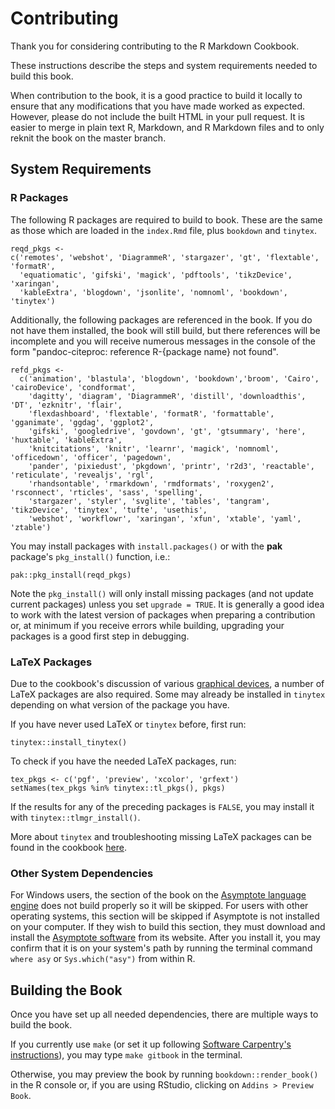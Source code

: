 # Contributing

Thank you for considering contributing to the R Markdown Cookbook.

These instructions describe the steps and system requirements needed to build this book. 

When contribution to the book, it is a good practice to build it locally to ensure that any modifications that you have made worked as expected. However, please do not include the built HTML in your pull request. It is easier to merge in plain text R, Markdown, and R Markdown files and to only reknit the book on the master branch. 

## System Requirements

### R Packages

The following R packages are required to build to book. These are the same as those which are loaded in the `index.Rmd` file, plus `bookdown` and `tinytex`.

```
reqd_pkgs <-
c('remotes', 'webshot', 'DiagrammeR', 'stargazer', 'gt', 'flextable', 'formatR',
  'equatiomatic', 'gifski', 'magick', 'pdftools', 'tikzDevice', 'xaringan',
  'kableExtra', 'blogdown', 'jsonlite', 'nomnoml', 'bookdown', 'tinytex')
```

Additionally, the following packages are referenced in the book. If you do not have them installed, the book will still build, but there references will be incomplete and you will receive numerous messages in the console of the form "pandoc-citeproc: reference R-{package name} not found". 

```
refd_pkgs <- 
  c('animation', 'blastula', 'blogdown', 'bookdown','broom', 'Cairo', 'cairoDevice', 'condformat',
    'dagitty', 'diagram', 'DiagrammeR', 'distill', 'downloadthis', 'DT', 'ezknitr', 'flair',
    'flexdashboard', 'flextable', 'formatR', 'formattable', 'gganimate', 'ggdag', 'ggplot2', 
    'gifski', 'googledrive', 'govdown', 'gt', 'gtsummary', 'here', 'huxtable', 'kableExtra', 
    'knitcitations', 'knitr', 'learnr', 'magick', 'nomnoml', 'officedown', 'officer', 'pagedown',
    'pander', 'pixiedust', 'pkgdown', 'printr', 'r2d3', 'reactable', 'reticulate', 'revealjs', 'rgl',
    'rhandsontable', 'rmarkdown', 'rmdformats', 'roxygen2', 'rsconnect', 'rticles', 'sass', 'spelling', 
    'stargazer', 'styler', 'svglite', 'tables', 'tangram', 'tikzDevice', 'tinytex', 'tufte', 'usethis',
    'webshot', 'workflowr', 'xaringan', 'xfun', 'xtable', 'yaml', 'ztable')
```

You may install packages with `install.packages()` or with the **pak** package's `pkg_install()` function, i.e.:

```
pak::pkg_install(reqd_pkgs)
```

Note the `pkg_install()` will only install missing packages (and not update current packages) unless you set `upgrade = TRUE`. It is generally a good idea to work with the latest version of packages when preparing a contribution or, at minimum if you receive errors while building, upgrading your packages is a good first step in debugging.

### LaTeX Packages

Due to the cookbook's discussion of various [graphical devices](https://bookdown.org/yihui/rmarkdown-cookbook/graphical-device.html), a number of LaTeX packages are also required. Some may already be installed in `tinytex` depending on what version of the package you have.

If you have never used LaTeX or `tinytex` before, first run:

```
tinytex::install_tinytex()
```

To check if you have the needed LaTeX packages, run:

```
tex_pkgs <- c('pgf', 'preview', 'xcolor', 'grfext')
setNames(tex_pkgs %in% tinytex::tl_pkgs(), pkgs)
```

If the results for any of the preceding packages is `FALSE`, you may install it with `tinytex::tlmgr_install()`. 

More about `tinytex` and troubleshooting missing LaTeX packages can be found in the cookbook [here](https://bookdown.org/yihui/rmarkdown-cookbook/install-latex-pkgs.html). 

### Other System Dependencies

For Windows users, the section of the book on the [Asymptote language engine](https://bookdown.org/yihui/rmarkdown-cookbook/eng-asy.html) does not build properly so it will be skipped. For users with other operating systems, this section will be skipped if Asymptote is not installed on your computer. If they wish to build this section, they must download and install the [Asymptote software](https://asymptote.sourceforge.io/) from its website. After you install it, you may confirm that it is on your system's path by running the terminal command `where asy` or `Sys.which("asy")` from within R.

## Building the Book

Once you have set up all needed dependencies, there are multiple ways to build the book. 

If you currently use `make` (or set it up following [Software Carpentry's instructions](https://swcarpentry.github.io/make-novice/)), you may type `make gitbook` in the terminal. 

Otherwise, you may preview the book by running `bookdown::render_book()` in the R console or, if you are using RStudio, clicking on `Addins > Preview Book`. 
